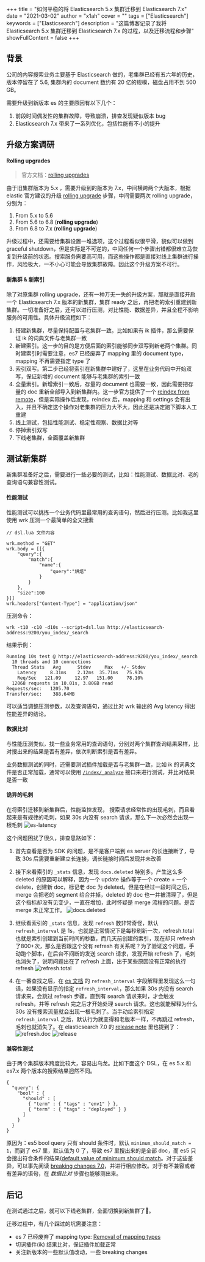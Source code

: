 +++
title = "如何平稳的将 Elasticsearch 5.x 集群迁移到 Elasticsearch 7.x"
date = "2021-03-02"
author = "x1ah"
cover = ""
tags = ["Elasticsearch"]
keywords = ["Elasticsearch"]
description = "这篇博客记录了我将 Elasticsearch 5.x 集群迁移到 Elasticsearch 7.x 的过程，以及迁移流程和步骤"
showFullContent = false
+++

## 背景

公司的内容搜索业务主要基于 Elasticsearch 做的，老集群已经有五六年的历史，版本停留在了 5.6, 集群内的 document 数约有 20 亿的规模，磁盘占用不到 500 GB。

需要升级到新版本 es 的主要原因有以下几个：

1. 前段时间偶发性的集群故障，导致崩溃，排查发现疑似版本 bug
2. Elasticsearch 7.x 带来了一系列优化，包括性能有不小的提升


## 升级方案调研

#### Rolling upgrades
>官方文档：[rolling upgrades](https://www.elastic.co/guide/en/elasticsearch/reference/current/rolling-upgrades.html)

由于旧集群版本为 5.x ，需要升级到的版本为 7.x，中间横跨两个大版本，根据 elastic 官方建议的升级 [rolling upgrade](https://www.elastic.co/guide/en/elasticsearch/reference/current/rolling-upgrades.html) 步骤，中间需要两次 rolling upgrade，分别为：

1. From 5.x to 5.6
2. From 5.6 to 6.8 (**rolling upgrade**)
3. From 6.8 to 7.x (**rolling upgrade**)

升级过程中，还需要给集群设置一堆选项，这个过程看似很平滑，貌似可以做到 graceful shutdown，但是实际是不可逆的，中间任何一个步骤出错都很难立马恢复到升级前的状态。搜索服务需要高可用，而这些操作都是直接对线上集群进行操作，风险极大，一不小心可能会导致集群故障。因此这个升级方案不可行。


#### 新集群 & 新索引

除了对原集群 rolling upgrade，还有一种万无一失的升级方案，那就是直接开启一个 Elasticsearch 7.x 版本的新集群，集群 ready 之后，再把老的索引重建到新集群。一切准备好之后，还可以进行压测，对比性能、数据差异，并且全程不影响服务的可用性。具体升级流程如下：

1. 搭建新集群，尽量保持配置与老集群一致。比如如果有 ik 插件，那么需要保证 ik 的词典文件与老集群一致
2. 新建索引。这一步的目的是方便后面的索引能够同步双写到新老两个集群。同时建索引时需要注意，es7 已经废弃了 mapping 里的 document type，mapping 不再需要指定 type 了
3. 索引双写。第二步已经将索引在新集群中建好了，这里在业务代码中开始双写，保证新增的 document 能够与老集群的索引一致
4. 全量索引。新增索引一致后，存量的 document 也需要一致，因此需要把存量的 doc 重新全部导入到新集群内。这一步官方提供了一个 [reindex from remote](https://www.elastic.co/guide/en/elasticsearch/reference/current/docs-reindex.html#reindex-from-remote)，但是实际操作后发现，reindex 后，mapping 和 settings 会有出入，并且不确定这个操作对老集群的压力大不大，因此还是决定跑下脚本人工重建
5. 线上测试，包括性能测试、稳定性观察、数据比对等
6. 停掉索引双写
7. 下线老集群，全面覆盖新集群


## 测试新集群

新集群准备好之后，需要进行一些必要的测试，比如：性能测试、数据比对、老的查询语句兼容性测试。


#### 性能测试

性能测试可以挑拣一个业务代码里最常用的查询语句，然后进行压测。比如我这里使用 wrk 压测一个最简单的全文搜索

```
// dsl.lua 文件内容

wrk.method = "GET"
wrk.body = [[{
    "query":{
        "match":{
            "name":{
                "query":"烘焙"
            }
        }
    },
    "size":100
}]]
wrk.headers["Content-Type"] = "application/json"
```

压测命令：

```
wrk -t10 -c10 -d10s --script=dsl.lua http://elasticsearch-address:9200/you_index/_search
```

结果示例：

```
Running 10s test @ http://elasticsearch-address:9200/you_index/_search
  10 threads and 10 connections
  Thread Stats   Avg      Stdev     Max   +/- Stdev
    Latency     8.31ms    2.12ms  35.71ms   75.93%
    Req/Sec   121.09     12.97   151.00     78.10%
  12068 requests in 10.01s, 3.80GB read
Requests/sec:   1205.70
Transfer/sec:    388.64MB
```

可以适当调整压测参数，以及查询语句，通过比对 wrk 输出的 Avg latency 得出性能差异的结论。


#### 数据比对

与性能压测类似，找一些业务常用的查询语句，分别对两个集群查询结果采样，比对搜出来的结果是否有差异，依次判断索引是否有差异。

业务数据测试的同时，还需要测试插件加载是否与老集群一致，比如 ik 的词典文件是否正常加载，通常可以使用 [`/index/_analyze`](https://www.elastic.co/guide/en/elasticsearch/reference/current/indices-analyze.html) 接口来进行测试，并比对结果是否一致


#### 诡异的毛刺

在将索引迁移到新集群后，性能监控发现， 搜索请求经常性的出现毛刺，而且看起来是有规律的毛刺，如果 30s 内没有 search 请求，那么下一次必然会出现一根毛刺
![es-latency](/image/es_latency.png)

这个问题困扰了很久，排查思路如下：
1. 首先查看是否为 SDK 的问题，是不是客户端到 es server 的长连接断了，导致 30s 后需要重新建立长连接，调长链接时间后发现并未改善
2. 接下来看索引的 `_stats` 信息，发现 `docs.deleted` 特别多。产生这么多 deleted 的原因可以解释，因为一个 update 操作等于一个 create + 一个 delete，创建新 doc，标记老 doc 为 deleted。但是在经过一段时间之后，merge 会把老的 segment 给合并掉，deleted 的 doc 也一并被清理了，但是这个指标却没有见变少，一直在增加，此时怀疑是 merge 流程的问题。是否 merge 未正常工作。
![docs.deleted](/image/docs_deleted.png)

3. 继续看索引的 `_stats` 信息，发现 `refresh` 数非常奇怪，默认 `refresh_interval` 是 1s，也就是正常情况下是每秒刷新一次，refresh.total 也就是索引创建到当前时间的秒数，而几天前创建的索引，现在却只 refresh 了800+次，那么是否跟这个没有 refresh 有关系呢？为了验证这个问题，手动跑个脚本，在后台不间断的发送 search 请求，发现开始 refresh 了，毛刺也消失了，说明问题出在了 refresh 上面，出于某些原因没有正常的执行 refresh
![refresh.total](/image/refresh_total.png)

4. 在一番查找之后，在 [es 文档](https://www.elastic.co/guide/en/elasticsearch/reference/current/index-modules.html#index-refresh-interval-setting) 的 `refresh_interval` 字段解释里发现这么一句话，如果没有显示的指定 `refresh_interval`，那么如果 30s 内没有 search 请求来，会跳过 refresh 步骤，直到有 search 请求来时，才会触发 refresh，并等 refresh 完之后才开始处理 search 请求。这也就能解释为什么 30s 没有搜索流量就会出现一根毛刺了。当手动给索引指定 `refresh_interval` 之后，默认行为就变得和老版本一样，不再跳过 refresh，毛刺也就消失了。在 elasticsearch 7.0 的 [release note](https://www.elastic.co/cn/blog/elasticsearch-7-0-0-released) 里也提到了：
![refresh.doc](/image/refresh_interval_doc.png)
![release](/image/es7_release.png)


#### 兼容性测试

由于两个集群版本跨度比较大，容易出乌龙。比如下面这个 DSL，在 es 5.x 和 es7.x 两个版本的搜索结果迥然不同。

```
{
  "query": {
    "bool" : {
      "should" : [
        { "term" : { "tags" : "env1" } },
        { "term" : { "tags" : "deployed" } }
      ]
    }
  }
}
```

原因为：es5 bool query 只有 should 条件时，默认 `minimum_should_match = 1`，而到了 es7 里，默认值为 0 了，导致 es7 里搜出来的是全部 doc，而 es5 只会搜出符合条件的结果([default value of minimum should match](https://stackoverflow.com/questions/48984706/default-value-of-minimum-should-match/49012705#49012705)。对于这些差异，可以事先阅读 [breaking changes 7.0](https://www.elastic.co/guide/en/elasticsearch/reference/current/breaking-changes-7.0.html)，并进行相应修改。对于有不兼容或者有差异的语句，在 *数据比对* 步骤也能够测出来。


## 后记

在测试通过之后，就可以下线老集群，全面切换到新集群了🎉。


迁移过程中，有几个踩过的坑需要注意：

- es 7 已经废弃了 mapping type: [Removal of mapping types](https://www.elastic.co/guide/en/elasticsearch/reference/current/removal-of-types.html)
- 切词插件(ik) 结果比对，保证插件加载正常
- 关注新版本的一些默认值改动，一些 breaking changes
